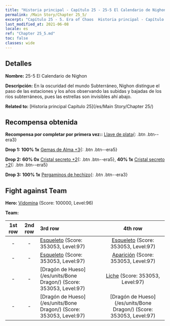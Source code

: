 ```yaml
---
title: "Historia principal - Capítulo 25 - 25-5 El Calendario de Nighon"
permalink: /Main Story/Chapter 25_5/
excerpt: "Capítulo 25 - 5. Era of Chaos  Historia principal - Capítulo 25_5. 25-5 El Calendario de Nighon"
last_modified_at: 2021-06-08
locale: es
ref: "Chapter 25_5.md"
toc: false
classes: wide
---
```


## Detalles

 **Nombre:** 25-5 El Calendario de Nighon

 **Descripción:** En la oscuridad del mundo Subterráneo, Nighon distingue el paso de las estaciones y los años observando las subidas y bajadas de los ríos subterráneos, pues las estrellas son invisibles ahí abajo.

 **Related to:** [Historia principal Capítulo 25](/es/Main Story/Chapter 25/)

## Recompensa obtenida

 **Recompensa por completar por primera vez::** [Llave de plata](/ItemsES/con_693/){: .btn .btn--era3}

 **Drop 1:** **100% 1x** [Gemas de Alma +3](/ItemsES/mat_86/){: .btn .btn--era5}

 **Drop 2:** **60% 0x** [Cristal secreto +2](/ItemsES/mat_80/){: .btn .btn--era5}, **40% 1x** [Cristal secreto +2](/ItemsES/mat_80/){: .btn .btn--era5}

 **Drop 3:** **100% 1x** [Pergaminos de hechizo](/ItemsES/con_694/){: .btn .btn--era3}


## Fight against Team
 **Hero:** [Vidomina](/es/heroes/Vidomina/) (Score: 100000, Level:96)

 **Team:**


  | 1st row | 2nd row | 3rd row | 4th row |
  |:----:|:----:|:----|:----:|
  | - | - | [Esqueleto](/es/units/Skeleton/) (Score: 353053, Level:97)  | [Esqueleto](/es/units/Skeleton/) (Score: 353053, Level:97)  |
  | - | - | [Esqueleto](/es/units/Skeleton/) (Score: 353053, Level:97)  | [Aparición](/es/units/Wight/) (Score: 353053, Level:97)  |
  | - | - | [Dragón de Hueso](/es/units/Bone Dragon/) (Score: 353053, Level:97)  | [Liche](/es/units/Lich/) (Score: 353053, Level:97)  |
  | - | - | [Dragón de Hueso](/es/units/Bone Dragon/) (Score: 353053, Level:97)  | [Dragón de Hueso](/es/units/Bone Dragon/) (Score: 353053, Level:97)  |


